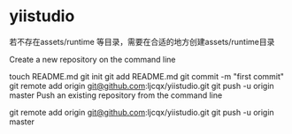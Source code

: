 yiistudio
=========

若不存在assets/runtime 等目录，需要在合适的地方创建assets/runtime目录


Create a new repository on the command line

touch README.md
git init
git add README.md
git commit -m "first commit"
git remote add origin git@github.com:ljcqx/yiistudio.git
git push -u origin master
Push an existing repository from the command line

git remote add origin git@github.com:ljcqx/yiistudio.git
git push -u origin master
